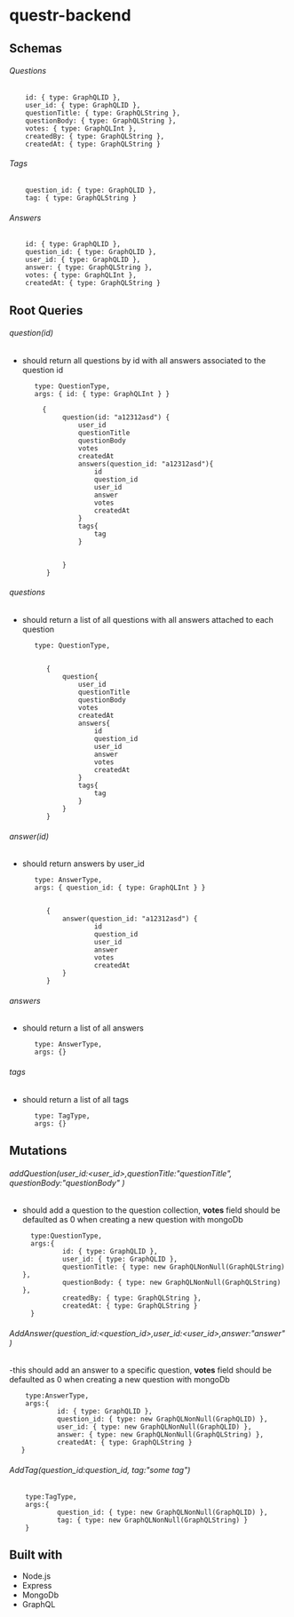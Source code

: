 # questr-backend


## Schemas

###### Questions
        id: { type: GraphQLID },
        user_id: { type: GraphQLID },
        questionTitle: { type: GraphQLString },
        questionBody: { type: GraphQLString },
        votes: { type: GraphQLInt },
        createdBy: { type: GraphQLString },
        createdAt: { type: GraphQLString }
        
###### Tags
        question_id: { type: GraphQLID },
        tag: { type: GraphQLString }

###### Answers
        id: { type: GraphQLID },
        question_id: { type: GraphQLID },
        user_id: { type: GraphQLID },
        answer: { type: GraphQLString },
        votes: { type: GraphQLInt },
        createdAt: { type: GraphQLString }


## Root Queries
       
###### question(id)

- should return all questions by id with all answers associated to the question id

         type: QuestionType,
         args: { id: { type: GraphQLInt } }
         
           {
                question(id: "a12312asd") {
                    user_id
                    questionTitle
                    questionBody
                    votes
                    createdAt
                    answers(question_id: "a12312asd"){
                        id
                        question_id
                        user_id
                        answer
                        votes
                        createdAt
                    }
                    tags{
                        tag
                    }
                    
                    
                }
            }
         
###### questions 

- should return a list of all questions with all answers attached to each question

         type: QuestionType,
         
         
            {
                question{
                    user_id
                    questionTitle
                    questionBody
                    votes
                    createdAt
                    answers{
                        id
                        question_id
                        user_id
                        answer
                        votes
                        createdAt
                    }
                    tags{
                        tag
                    }
                }
            }

         
###### answer(id)

- should return answers by user_id
        
         type: AnswerType,
         args: { question_id: { type: GraphQLInt } }
         

            {
                answer(question_id: "a12312asd") {
                        id
                        question_id
                        user_id
                        answer
                        votes
                        createdAt
                }
            }



         
###### answers

- should return a list of all answers

         type: AnswerType,
         args: {}


###### tags

- should return a list of all tags

         type: TagType,
         args: {}

## Mutations

###### addQuestion(user_id:<user_id>,questionTitle:"questionTitle", questionBody:"questionBody" )

- should add a question to the question collection, **votes** field should be defaulted as 0 when creating a new question with mongoDb

        type:QuestionType,
        args:{
                id: { type: GraphQLID },
                user_id: { type: GraphQLID },
                questionTitle: { type: new GraphQLNonNull(GraphQLString) },
                questionBody: { type: new GraphQLNonNull(GraphQLString) },
                createdBy: { type: GraphQLString },
                createdAt: { type: GraphQLString }
        }

###### AddAnswer(question_id:<question_id>,user_id:<user_id>,answer:"answer" )

-this should add an answer to a specific question,  **votes** field should be defaulted as 0 when creating a new question with mongoDb

        type:AnswerType,
        args:{
                id: { type: GraphQLID },
                question_id: { type: new GraphQLNonNull(GraphQLID) },
                user_id: { type: new GraphQLNonNull(GraphQLID) },
                answer: { type: new GraphQLNonNull(GraphQLString) },
                createdAt: { type: GraphQLString }
       }
       
###### AddTag(question_id:question_id, tag:"some tag")


        type:TagType,
        args:{
                question_id: { type: new GraphQLNonNull(GraphQLID) },
                tag: { type: new GraphQLNonNull(GraphQLString) }
        }
        
      
## Built with

  - Node.js
  - Express
  - MongoDb
  - GraphQL
